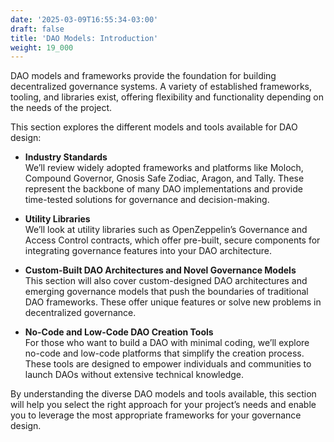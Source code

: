 ```yaml
---
date: '2025-03-09T16:55:34-03:00'
draft: false
title: 'DAO Models: Introduction'
weight: 19_000
---
```


DAO models and frameworks provide the foundation for building decentralized governance systems. A variety of established frameworks, tooling, and libraries exist, offering flexibility and functionality depending on the needs of the project.

This section explores the different models and tools available for DAO design:

- **Industry Standards**  
  We’ll review widely adopted frameworks and platforms like Moloch, Compound Governor, Gnosis Safe Zodiac, Aragon, and Tally. These represent the backbone of many DAO implementations and provide time-tested solutions for governance and decision-making.

- **Utility Libraries**  
  We’ll look at utility libraries such as OpenZeppelin’s Governance and Access Control contracts, which offer pre-built, secure components for integrating governance features into your DAO architecture.

- **Custom-Built DAO Architectures and Novel Governance Models**  
  This section will also cover custom-designed DAO architectures and emerging governance models that push the boundaries of traditional DAO frameworks. These offer unique features or solve new problems in decentralized governance.

- **No-Code and Low-Code DAO Creation Tools**  
  For those who want to build a DAO with minimal coding, we’ll explore no-code and low-code platforms that simplify the creation process. These tools are designed to empower individuals and communities to launch DAOs without extensive technical knowledge.

By understanding the diverse DAO models and tools available, this section will help you select the right approach for your project’s needs and enable you to leverage the most appropriate frameworks for your governance design.

